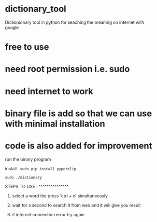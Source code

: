 # dictionary_tool
Dictionionary tool in python for seaching the meaning on internet with google


# free to use
# need root permission i.e. sudo 
# need internet to work 
# binary file is add so that we can use with minimal installation
# code is also added for improvement 

run the binary program 

install 
``` sudo pip install pyperclip```

```sudo ./dictionary```

STEPS TO USE :
^^^^^^^^^^^^^^^

1) select a word the press 'ctrl + e' simultaneously

2) wait for a second to search it from web and it will give you result

3) if internet connection error try again 